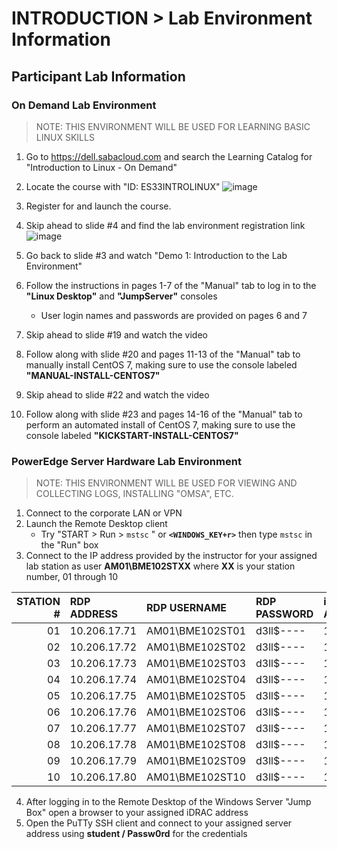 # INTRODUCTION > Lab Environment Information

## Participant Lab Information

### On Demand Lab Environment

> NOTE: THIS ENVIRONMENT WILL BE USED FOR LEARNING BASIC LINUX SKILLS

1. Go to https://dell.sabacloud.com and search the Learning Catalog for "Introduction to Linux - On Demand"
2. Locate the course with "ID: ES33INTROLINUX"
![image](https://user-images.githubusercontent.com/36435980/148849811-b7572c17-d933-43f2-96e4-e9dd33f25115.png)

3.  Register for and launch the course.
4.  Skip ahead to slide #4 and find the lab environment registration link
![image](https://user-images.githubusercontent.com/36435980/148850546-b7a1c14e-0fd0-4bbc-9440-fd7f9780ec3b.png)

5. Go back to slide #3 and watch "Demo 1: Introduction to the Lab Environment"
6. Follow the instructions in pages 1-7 of the "Manual" tab to log in to the **"Linux Desktop"** and **"JumpServer"** consoles
    - User login names and passwords are provided on pages 6 and 7 
7. Skip ahead to slide #19 and watch the video
8. Follow along with slide #20 and pages 11-13 of the "Manual" tab to manually install CentOS 7, making sure to use the console labeled **"MANUAL-INSTALL-CENTOS7"**  
9. Skip ahead to slide #22 and watch the video
10. Follow along with slide #23 and pages 14-16 of the "Manual" tab to perform an automated install of CentOS 7, making sure to use the console labeled **"KICKSTART-INSTALL-CENTOS7"** 


### PowerEdge Server Hardware Lab Environment

> NOTE: THIS ENVIRONMENT WILL BE USED FOR VIEWING AND COLLECTING LOGS, INSTALLING "OMSA", ETC.

1. Connect to the corporate LAN or VPN 
2. Launch the Remote Desktop client
    - Try "START > Run > `mstsc` " or **`<WINDOWS_KEY+r>`** then type `mstsc` in the "Run" box
3. Connect to the IP address provided by the instructor for your assigned lab station as user **AM01\BME102STXX** where **XX** is your station number, 01 through 10

| STATION # | RDP ADDRESS  | RDP USERNAME    | RDP PASSWORD | iDRAC ADDRESS | SERVER ADDRESS |
| --------: | :----------- | :-------------- | :----------- | :------------ | :------------- |
| 01        | 10.206.17.71 | AM01\BME102ST01 | d3ll$----    | 192.168.1.21  | 192.168.1.31   |
| 02        | 10.206.17.72 | AM01\BME102ST02 | d3ll$----    | 192.168.1.22  | 192.168.1.32   |
| 03        | 10.206.17.73 | AM01\BME102ST03 | d3ll$----    | 192.168.1.23  | 192.168.1.33   |
| 04        | 10.206.17.74 | AM01\BME102ST04 | d3ll$----    | 192.168.1.24  | 192.168.1.34   |
| 05        | 10.206.17.75 | AM01\BME102ST05 | d3ll$----    | 192.168.1.25  | 192.168.1.35   |
| 06        | 10.206.17.76 | AM01\BME102ST06 | d3ll$----    | 192.168.1.26  | 192.168.1.36   |
| 07        | 10.206.17.77 | AM01\BME102ST07 | d3ll$----    | 192.168.1.27  | 192.168.1.37   |
| 08        | 10.206.17.78 | AM01\BME102ST08 | d3ll$----    | 192.168.1.28  | 192.168.1.38   |
| 09        | 10.206.17.79 | AM01\BME102ST09 | d3ll$----    | 192.168.1.29  | 192.168.1.39   |
| 10        | 10.206.17.80 | AM01\BME102ST10 | d3ll$----    | 192.168.1.30  | 192.168.1.40   |

4. After logging in to the Remote Desktop of the Windows Server "Jump Box" open a browser to your assigned iDRAC address
5. Open the PuTTy SSH client and connect to your assigned server address using **student / Passw0rd** for the credentials

